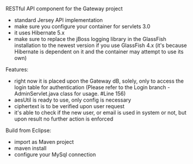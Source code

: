 RESTful API component for the Gateway project

- standard Jersey API implementation 
- make sure you configure your container for servlets 3.0
- it uses Hibernate 5.x
- make sure to replace the jBoss logging library in the GlassFish installation to the newest version if you use GlassFish 4.x (it's because Hibernate is dependent on it and the container may attempt to use its own)

Features:
- right now it is placed upon the Gateway dB, solely, only to access the login table for authentication (Please refer to the Login branch - AdminServlet.java class for usage. #Line 156)
- aesUtil is ready to use, only config is necessary
- ciphertext is to be verified upon user request
- it's able to check if the new user, or email is used in system or not, but upon result no further action is enforced

Build from Eclipse:
- import as Maven project
- maven install
- configure your MySql connection
